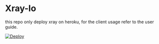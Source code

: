 # Xray-lo

this repo only deploy xray on heroku, for the client usage refer to the user guide.

[![Deploy](https://www.herokucdn.com/deploy/button.png)](https://dashboard.heroku.com/new?template=https://github.com/lothario5/xray-lo)
